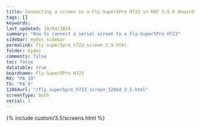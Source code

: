 ```yaml
---
title: Connecting a screen to a Fly-Super5Pro H723 in RRF 3.5.0 Onwards
tags: []
keywords: 
last_updated: 10/04/2024
summary: "How to connect a serial screen to a Fly-Super5Pro H723"
sidebar: mydoc_sidebar
permalink: fly_super5pro_h723_screen_3_5.html
folder: mydoc
comments: false
toc: false
datatable: true
boardname: Fly-Super5Pro H723
RX: "PA_10"
TX: "PA_9"
12864url: "/fly_super5pro_h723_screen_12864_3_5.html"
screenType: both
serial: 1
---
```


{% include custom/3.5/screens.html %}
